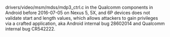 drivers/video/msm/mdss/mdp3_ctrl.c in the Qualcomm components in Android before 2016-07-05 on Nexus 5, 5X, and 6P devices does not validate start and length values, which allows attackers to gain privileges via a crafted application, aka Android internal bug 28602014 and Qualcomm internal bug CR542222.